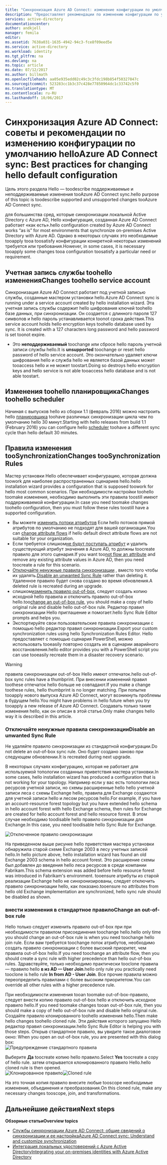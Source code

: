 ```yaml
---
title: "Синхронизация Azure AD Connect: изменение конфигурации по умолчанию hello | Документы Microsoft"
description: "Предоставляет рекомендации по изменению конфигурации по умолчанию hello службы синхронизации Azure AD Connect."
services: active-directory
documentationcenter: 
author: andkjell
manager: femila
editor: 
ms.assetid: 7638a031-1635-4942-94c3-fce8f09eed5e
ms.service: active-directory
ms.workload: identity
ms.tgt_pltfrm: na
ms.devlang: na
ms.topic: article
ms.date: 07/12/2017
ms.author: billmath
ms.openlocfilehash: aa05e935edd02c49c3c3fdc198b854f50327847c
ms.sourcegitcommit: 523283cc1b3c37c428e77850964dc1c33742c5f0
ms.translationtype: MT
ms.contentlocale: ru-RU
ms.lasthandoff: 10/06/2017
---
```

# <a name="azure-ad-connect-sync-best-practices-for-changing-hello-default-configuration"></a><span data-ttu-id="2dd1c-103">Синхронизация Azure AD Connect: советы и рекомендации по изменению конфигурации по умолчанию hello</span><span class="sxs-lookup"><span data-stu-id="2dd1c-103">Azure AD Connect sync: Best practices for changing hello default configuration</span></span>
<span data-ttu-id="2dd1c-104">Цель этого раздела Hello — toodescribe поддерживаемые и неподдерживаемые изменения tooAzure AD Connect sync.</span><span class="sxs-lookup"><span data-stu-id="2dd1c-104">hello purpose of this topic is toodescribe supported and unsupported changes tooAzure AD Connect sync.</span></span>

<span data-ttu-id="2dd1c-105">для большинства сред, которые синхронизации локальной Active Directory с Azure AD, Hello конфигурация, созданная Azure AD Connect работает «как есть».</span><span class="sxs-lookup"><span data-stu-id="2dd1c-105">hello configuration created by Azure AD Connect works “as is” for most environments that synchronize on-premises Active Directory with Azure AD.</span></span> <span data-ttu-id="2dd1c-106">Однако в некоторых случаях это необходимые tooapply tooa toosatisfy конфигурации конкретной некоторых изменений требуется или требования.</span><span class="sxs-lookup"><span data-stu-id="2dd1c-106">However, in some cases, it is necessary tooapply some changes tooa configuration toosatisfy a particular need or requirement.</span></span>

## <a name="changes-toohello-service-account"></a><span data-ttu-id="2dd1c-107">Учетная запись службы toohello изменения</span><span class="sxs-lookup"><span data-stu-id="2dd1c-107">Changes toohello service account</span></span>
<span data-ttu-id="2dd1c-108">Синхронизация Azure AD Connect работает под учетной записью службы, созданные мастером установки hello.</span><span class="sxs-lookup"><span data-stu-id="2dd1c-108">Azure AD Connect sync is running under a service account created by hello installation wizard.</span></span> <span data-ttu-id="2dd1c-109">Эта учетная запись службы содержит hello шифрования ключей toohello базе данных, при синхронизации. Он создается с длинного пароля 127 символов и hello пароль устанавливается toonot срока действия.</span><span class="sxs-lookup"><span data-stu-id="2dd1c-109">This service account holds hello encryption keys toohello database used by sync. It is created with a 127 characters long password and hello password is set toonot expire.</span></span>

* <span data-ttu-id="2dd1c-110">Это **неподдерживаемый** toochange или сбросе hello пароль учетной записи службы hello.</span><span class="sxs-lookup"><span data-stu-id="2dd1c-110">It is **unsupported** toochange or reset hello password of hello service account.</span></span> <span data-ttu-id="2dd1c-111">Это окончательно удаляет ключи шифрования hello и служба hello не является базой данных может tooaccess hello и не может toostart.</span><span class="sxs-lookup"><span data-stu-id="2dd1c-111">Doing so destroys hello encryption keys and hello service is not able tooaccess hello database and is not able toostart.</span></span>

## <a name="changes-toohello-scheduler"></a><span data-ttu-id="2dd1c-112">Изменения toohello планировщика</span><span class="sxs-lookup"><span data-stu-id="2dd1c-112">Changes toohello scheduler</span></span>
<span data-ttu-id="2dd1c-113">Начиная с выпусков hello из сборки 1.1 (февраль 2016) можно настроить hello [планировщика](active-directory-aadconnectsync-feature-scheduler.md) toohave различных синхронизации цикла чем по умолчанию hello 30 минут.</span><span class="sxs-lookup"><span data-stu-id="2dd1c-113">Starting with hello releases from build 1.1 (February 2016) you can configure hello [scheduler](active-directory-aadconnectsync-feature-scheduler.md) toohave a different sync cycle than hello default 30 minutes.</span></span>

## <a name="changes-toosynchronization-rules"></a><span data-ttu-id="2dd1c-114">Правила изменения tooSynchronization</span><span class="sxs-lookup"><span data-stu-id="2dd1c-114">Changes tooSynchronization Rules</span></span>
<span data-ttu-id="2dd1c-115">Мастер установки Hello обеспечивает конфигурацию, которая должна toowork для наиболее распространенных сценариев hello.</span><span class="sxs-lookup"><span data-stu-id="2dd1c-115">hello installation wizard provides a configuration that is supposed toowork for hello most common scenarios.</span></span> <span data-ttu-id="2dd1c-116">При необходимости настройки toohello toomake изменения, необходимо выполнить эти правила toostill имеют поддерживаемой конфигурации.</span><span class="sxs-lookup"><span data-stu-id="2dd1c-116">In case you need toomake changes toohello configuration, then you must follow these rules toostill have a supported configuration.</span></span>

* <span data-ttu-id="2dd1c-117">Вы можете [изменить потоки атрибутов](active-directory-aadconnectsync-change-the-configuration.md#other-common-attribute-flow-changes) Если hello потоков прямой атрибутов по умолчанию не подходят для вашей организации.</span><span class="sxs-lookup"><span data-stu-id="2dd1c-117">You can [change attribute flows](active-directory-aadconnectsync-change-the-configuration.md#other-common-attribute-flow-changes) if hello default direct attribute flows are not suitable for your organization.</span></span>
* <span data-ttu-id="2dd1c-118">Если требуется слишком[не будут поступать атрибут](active-directory-aadconnectsync-change-the-configuration.md#do-not-flow-an-attribute) и удалить существующий атрибут значения в Azure AD, то должны toocreate правило для этого сценария.</span><span class="sxs-lookup"><span data-stu-id="2dd1c-118">If you want too[not flow an attribute](active-directory-aadconnectsync-change-the-configuration.md#do-not-flow-an-attribute) and remove any existing attribute values in Azure AD, then you need toocreate a rule for this scenario.</span></span>
* <span data-ttu-id="2dd1c-119">[Отключайте ненужные правила синхронизации](#disable-an-unwanted-sync-rule) , вместо того чтобы их удалять.</span><span class="sxs-lookup"><span data-stu-id="2dd1c-119">[Disable an unwanted Sync Rule](#disable-an-unwanted-sync-rule) rather than deleting it.</span></span> <span data-ttu-id="2dd1c-120">Удаленное правило будет снова создано во время обновления.</span><span class="sxs-lookup"><span data-stu-id="2dd1c-120">A deleted rule is recreated during an upgrade.</span></span>
* <span data-ttu-id="2dd1c-121">слишком[изменить правило out-of-box](#change-an-out-of-box-rule), следует создать копию исходной hello правила и отключить правило out-of-box hello.</span><span class="sxs-lookup"><span data-stu-id="2dd1c-121">too[change an out-of-box rule](#change-an-out-of-box-rule), you should make a copy of hello original rule and disable hello out-of-box rule.</span></span> <span data-ttu-id="2dd1c-122">Редактор правил синхронизации Hello приглашение и помогает.</span><span class="sxs-lookup"><span data-stu-id="2dd1c-122">hello Sync Rule Editor prompts and helps you.</span></span>
* <span data-ttu-id="2dd1c-123">Экспортируйте свои пользовательские правила синхронизации с помощью hello редактор правил синхронизации.</span><span class="sxs-lookup"><span data-stu-id="2dd1c-123">Export your custom synchronization rules using hello Synchronization Rules Editor.</span></span> <span data-ttu-id="2dd1c-124">Hello предоставляет с помощью сценария PowerShell, можно использовать tooeasily повторно создать их в сценарии аварийного восстановления.</span><span class="sxs-lookup"><span data-stu-id="2dd1c-124">hello editor provides you with a PowerShell script you can use tooeasily recreate them in a disaster recovery scenario.</span></span>

> [!WARNING]
> <span data-ttu-id="2dd1c-125">правила синхронизации out-of-box Hello имеют отпечаток.</span><span class="sxs-lookup"><span data-stu-id="2dd1c-125">hello out-of-box sync rules have a thumbprint.</span></span> <span data-ttu-id="2dd1c-126">При внесении изменений правил toothese отпечаток hello больше не совпадают.</span><span class="sxs-lookup"><span data-stu-id="2dd1c-126">If you make a change toothese rules, hello thumbprint is no longer matching.</span></span> <span data-ttu-id="2dd1c-127">При попытке tooapply нового выпуска Azure AD Connect, могут возникнуть проблемы в будущем hello.</span><span class="sxs-lookup"><span data-stu-id="2dd1c-127">You might have problems in hello future when you try tooapply a new release of Azure AD Connect.</span></span> <span data-ttu-id="2dd1c-128">Создавать только такие изменения hello, как он описан в этой статье.</span><span class="sxs-lookup"><span data-stu-id="2dd1c-128">Only make changes hello way it is described in this article.</span></span>

### <a name="disable-an-unwanted-sync-rule"></a><span data-ttu-id="2dd1c-129">Отключайте ненужные правила синхронизации</span><span class="sxs-lookup"><span data-stu-id="2dd1c-129">Disable an unwanted Sync Rule</span></span>
<span data-ttu-id="2dd1c-130">Не удаляйте правило синхронизации из стандартной конфигурации.</span><span class="sxs-lookup"><span data-stu-id="2dd1c-130">Do not delete an out-of-box sync rule.</span></span> <span data-ttu-id="2dd1c-131">Оно будет создано заново при следующем обновлении.</span><span class="sxs-lookup"><span data-stu-id="2dd1c-131">It is recreated during next upgrade.</span></span>

<span data-ttu-id="2dd1c-132">В некоторых случаях конфигурацию, которая не работает для используемой топологии созданных приветствия мастера установки.</span><span class="sxs-lookup"><span data-stu-id="2dd1c-132">In some cases, hello installation wizard has produced a configuration that is not working for your topology.</span></span> <span data-ttu-id="2dd1c-133">Например если у вас есть топологии леса ресурсов учетной записи, но схемы расширенные hello hello учетной записи леса с схемы Exchange hello, правила для Exchange создаются для учетной записи hello и лесом ресурсов hello.</span><span class="sxs-lookup"><span data-stu-id="2dd1c-133">For example, if you have an account-resource forest topology but you have extended hello schema in hello account forest with hello Exchange schema, then rules for Exchange are created for hello account forest and hello resource forest.</span></span> <span data-ttu-id="2dd1c-134">В этом случае необходимо toodisable hello правило синхронизации для Exchange.</span><span class="sxs-lookup"><span data-stu-id="2dd1c-134">In this case, you need toodisable hello Sync Rule for Exchange.</span></span>

![Отключенное правило синхронизации](./media/active-directory-aadconnectsync-best-practices-changing-default-configuration/exchangedisabledrule.png)

<span data-ttu-id="2dd1c-136">На приведенном выше рисунке hello приветствия мастера установки обнаружила старой схеме Exchange 2003 в лесу учетных записей hello.</span><span class="sxs-lookup"><span data-stu-id="2dd1c-136">In hello picture above, hello installation wizard has found an old Exchange 2003 schema in hello account forest.</span></span> <span data-ttu-id="2dd1c-137">Это расширение схемы был добавлен до введения hello леса ресурсов в среде компании Fabrikam.</span><span class="sxs-lookup"><span data-stu-id="2dd1c-137">This schema extension was added before hello resource forest was introduced in Fabrikam's environment.</span></span> <span data-ttu-id="2dd1c-138">tooensure атрибуты из старой реализации Exchange hello не синхронизированы, следует отключить правило синхронизации hello, как показано.</span><span class="sxs-lookup"><span data-stu-id="2dd1c-138">tooensure no attributes from hello old Exchange implementation are synchronized, hello sync rule should be disabled as shown.</span></span>

### <a name="change-an-out-of-box-rule"></a><span data-ttu-id="2dd1c-139">внести изменения в стандартное правило</span><span class="sxs-lookup"><span data-stu-id="2dd1c-139">Change an out-of-box rule</span></span>
<span data-ttu-id="2dd1c-140">Hello только следует изменить правило out-of-box при при необходимости правилом присоединения toochange hello.</span><span class="sxs-lookup"><span data-stu-id="2dd1c-140">hello only time you should change an out-of-box rule is when you need toochange hello join rule.</span></span> <span data-ttu-id="2dd1c-141">Если вам требуется toochange поток атрибутов, необходимо создать правило синхронизации с более высокий приоритет, чем правила out-of-box hello.</span><span class="sxs-lookup"><span data-stu-id="2dd1c-141">If you need toochange an attribute flow, then you should create a sync rule with higher precedence than hello out-of-box rules.</span></span> <span data-ttu-id="2dd1c-142">Здравствуйте, только необходимо практически tooclone правила — правило hello **в из AD — User Join**.</span><span class="sxs-lookup"><span data-stu-id="2dd1c-142">hello only rule you practically need tooclone is hello rule **In from AD - User Join**.</span></span> <span data-ttu-id="2dd1c-143">Все прочие правила можно переопределить правилами с более высоким приоритетом.</span><span class="sxs-lookup"><span data-stu-id="2dd1c-143">You can override all other rules with a higher precedence rule.</span></span>

<span data-ttu-id="2dd1c-144">При необходимости изменения tooan toomake out-of-box-правило, следует внести копию правило out-of-box hello и отключить исходное правило hello.</span><span class="sxs-lookup"><span data-stu-id="2dd1c-144">If you need toomake changes tooan out-of-box rule, then you should make a copy of hello out-of-box rule and disable hello original rule.</span></span> <span data-ttu-id="2dd1c-145">Создайте правило клонированного toohello изменения hello.</span><span class="sxs-lookup"><span data-stu-id="2dd1c-145">Then make hello changes toohello cloned rule.</span></span> <span data-ttu-id="2dd1c-146">Эти действия которого запущено Hello редактор правил синхронизации.</span><span class="sxs-lookup"><span data-stu-id="2dd1c-146">hello Sync Rule Editor is helping you with those steps.</span></span> <span data-ttu-id="2dd1c-147">Открыв стандартное правило, вы увидите такое диалоговое окно: </span><span class="sxs-lookup"><span data-stu-id="2dd1c-147">When you open an out-of-box rule, you are presented with this dialog box:</span></span>  
![Предупреждение стандартного правила](./media/active-directory-aadconnectsync-best-practices-changing-default-configuration/warningoutofboxrule.png)

<span data-ttu-id="2dd1c-149">Выберите **Да** toocreate копию hello правило.</span><span class="sxs-lookup"><span data-stu-id="2dd1c-149">Select **Yes** toocreate a copy of hello rule.</span></span> <span data-ttu-id="2dd1c-150">затем открывается клонированного правило Hello.</span><span class="sxs-lookup"><span data-stu-id="2dd1c-150">hello cloned rule is then opened.</span></span>  
<span data-ttu-id="2dd1c-151">![Клонированное правило](./media/active-directory-aadconnectsync-best-practices-changing-default-configuration/clonedrule.png)</span><span class="sxs-lookup"><span data-stu-id="2dd1c-151">![Cloned rule](./media/active-directory-aadconnectsync-best-practices-changing-default-configuration/clonedrule.png)</span></span>

<span data-ttu-id="2dd1c-152">На это точная копия правило внесите любые tooscope необходимые изменения, объединения и преобразования.</span><span class="sxs-lookup"><span data-stu-id="2dd1c-152">On this cloned rule, make any necessary changes tooscope, join, and transformations.</span></span>

## <a name="next-steps"></a><span data-ttu-id="2dd1c-153">Дальнейшие действия</span><span class="sxs-lookup"><span data-stu-id="2dd1c-153">Next steps</span></span>
<span data-ttu-id="2dd1c-154">**Обзорные статьи**</span><span class="sxs-lookup"><span data-stu-id="2dd1c-154">**Overview topics**</span></span>

* [<span data-ttu-id="2dd1c-155">Службы синхронизации Azure AD Connect: общие сведений о синхронизации и ее настройка</span><span class="sxs-lookup"><span data-stu-id="2dd1c-155">Azure AD Connect sync: Understand and customize synchronization</span></span>](active-directory-aadconnectsync-whatis.md)
* [<span data-ttu-id="2dd1c-156">Интеграция локальных удостоверений с Azure Active Directory</span><span class="sxs-lookup"><span data-stu-id="2dd1c-156">Integrating your on-premises identities with Azure Active Directory</span></span>](active-directory-aadconnect.md)
